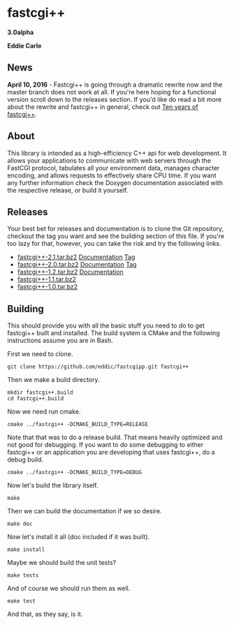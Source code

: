 # fastcgi++ #

**3.0alpha**

**Eddie Carle**

## News ##

**April 10, 2016** - Fastcgi++ is going through a dramatic rewrite now and the
master branch does not work at all. If you're here hoping for a functional
version scroll down to the releases section. If you'd like do read a bit more
about the rewrite and fastcgi++ in general, check out [Ten years of
fastcgi++][1].

[1]: http://eddie.isatec.ca/2016/04/10/ten-years-of-fastcgi++.html

## About ##

This library is intended as a high-efficiency C++ api for web development. It
allows your applications to communicate with web servers through the FastCGI
protocol, tabulates all your environment data, manages character encoding, and
allows requests to effectively share CPU time. If you want any further
information check the Doxygen documentation associated with the respective
release, or build it yourself.

## Releases ##

Your best bet for releases and documentation is to clone the Git repository,
checkout the tag you want and see the building section of this file. If you're
too lazy for that, however, you can take the risk and try the following links.

 - [fastcgi++-2.1.tar.bz2][2] [Documentation][3] [Tag][10]
 - [fastcgi++-2.0.tar.bz2][4] [Documentation][5] [Tag][11]
 - [fastcgi++-1.2.tar.bz2][6] [Documentation][7]
 - [fastcgi++-1.1.tar.bz2][8]
 - [fastcgi++-1.0.tar.bz2][9]

[2]: http://download.savannah.nongnu.org/releases/fastcgipp/fastcgi++-2.1.tar.bz2
[3]: http://www.nongnu.org/fastcgipp/doc/2.1
[4]: http://download.savannah.nongnu.org/releases/fastcgipp/fastcgi++-2.0.tar.bz2
[5]: http://www.nongnu.org/fastcgipp/doc/2.0
[6]: http://download.savannah.nongnu.org/releases/fastcgipp/fastcgi++-1.2.tar.bz2
[7]: http://www.nongnu.org/fastcgipp/doc/1.2
[8]: http://download.savannah.nongnu.org/releases/fastcgipp/fastcgi++-1.1.tar.bz2
[9]: http://download.savannah.nongnu.org/releases/fastcgipp/fastcgi++-1.0.tar.bz2 
[10]: https://github.com/eddic/fastcgipp/tree/2.1
[11]: https://github.com/eddic/fastcgipp/tree/2.0

## Building ##

This should provide you with all the basic stuff you need to do to get fastcgi++
built and installed. The build system is CMake and the following instructions
assume you are in Bash.

First we need to clone.

    git clone https://github.com/eddic/fastcgipp.git fastcgi++

Then we make a build directory.

    mkdir fastcgi++.build
    cd fastcgi++.build

Now we need run cmake.

    cmake ../fastcgi++ -DCMAKE_BUILD_TYPE=RELEASE

Note that that was to do a release build. That means heavily optimized and not
good for debugging. If you want to do some debugging to either fastcgi++ or an
application you are developing that uses fastcgi++, do a debug build.

    cmake ../fastcgi++ -DCMAKE_BUILD_TYPE=DEBUG

Now let's build the library itself.

    make

Then we can build the documentation if we so desire.

    make doc

Now let's install it all (doc included if it was built).

    make install

Maybe we should build the unit tests?

    make tests

And of course we should run them as well.

    make test

And that, as they say, is it.
